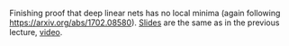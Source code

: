 Finishing proof that deep linear nets has no local minima (again following https://arxiv.org/abs/1702.08580). [Slides](/lecture_1/Loss_landscape_part1.pdf) are the same as in the previous lecture, [video](https://youtu.be/uyuzYu0lLf4).
